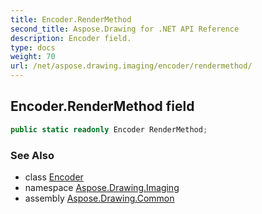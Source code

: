 ```yaml
---
title: Encoder.RenderMethod
second_title: Aspose.Drawing for .NET API Reference
description: Encoder field. 
type: docs
weight: 70
url: /net/aspose.drawing.imaging/encoder/rendermethod/
---
```

## Encoder.RenderMethod field

```csharp
public static readonly Encoder RenderMethod;
```

### See Also

* class [Encoder](../)
* namespace [Aspose.Drawing.Imaging](../../encoder/)
* assembly [Aspose.Drawing.Common](../../../)


